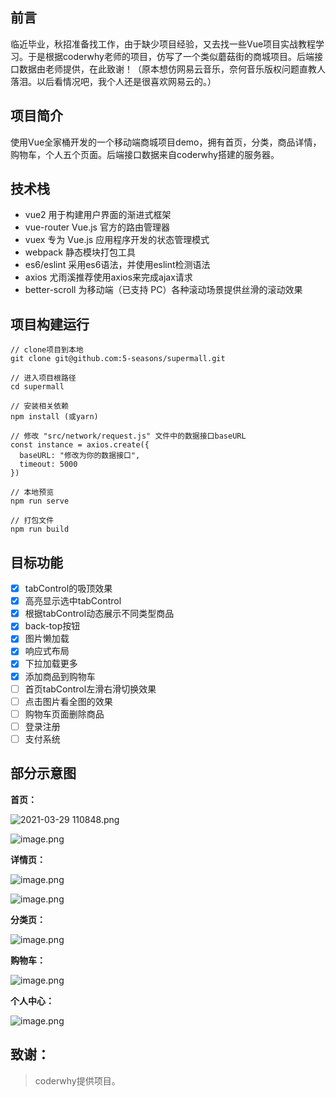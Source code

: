 ## 前言

临近毕业，秋招准备找工作，由于缺少项目经验，又去找一些Vue项目实战教程学习。于是根据coderwhy老师的项目，仿写了一个类似蘑菇街的商城项目。后端接口数据由老师提供，在此致谢！（原本想仿网易云音乐，奈何音乐版权问题直教人落泪。以后看情况吧，我个人还是很喜欢网易云的。）

## 项目简介

使用Vue全家桶开发的一个移动端商城项目demo，拥有首页，分类，商品详情，购物车，个人五个页面。后端接口数据来自coderwhy搭建的服务器。

## 技术栈

* vue2 用于构建用户界面的渐进式框架  
* vue-router Vue.js 官方的路由管理器  
* vuex 专为 Vue.js 应用程序开发的状态管理模式  
* webpack 静态模块打包工具  
* es6/eslint 采用es6语法，并使用eslint检测语法  
* axios 尤雨溪推荐使用axios来完成ajax请求  
* better-scroll 为移动端（已支持 PC）各种滚动场景提供丝滑的滚动效果  

## 项目构建运行  

```
// clone项目到本地  
git clone git@github.com:5-seasons/supermall.git

// 进入项目根路径
cd supermall

// 安装相关依赖  
npm install (或yarn)

// 修改 "src/network/request.js" 文件中的数据接口baseURL  
const instance = axios.create({
  baseURL: "修改为你的数据接口",
  timeout: 5000
})

// 本地预览  
npm run serve

// 打包文件
npm run build

```

## 目标功能  

- [x] tabControl的吸顶效果
- [x] 高亮显示选中tabControl
- [x] 根据tabControl动态展示不同类型商品
- [x] back-top按钮
- [x] 图片懒加载
- [x] 响应式布局
- [x] 下拉加载更多
- [x] 添加商品到购物车
- [ ] 首页tabControl左滑右滑切换效果  
- [ ] 点击图片看全图的效果 
- [ ] 购物车页面删除商品
- [ ] 登录注册
- [ ] 支付系统

## 部分示意图

**首页：**  

![2021-03-29 110848.png](https://p3-juejin.byteimg.com/tos-cn-i-k3u1fbpfcp/ee6e6dd9c3754aefb92d4ebcb1dad3c9~tplv-k3u1fbpfcp-watermark.image)

![image.png](https://p3-juejin.byteimg.com/tos-cn-i-k3u1fbpfcp/d8e9483be2a9402a919ab66035f3b7bd~tplv-k3u1fbpfcp-watermark.image)

**详情页：**  

![image.png](https://p1-juejin.byteimg.com/tos-cn-i-k3u1fbpfcp/6713a125622c4ea3ad2c661bee3f8332~tplv-k3u1fbpfcp-watermark.image)

![image.png](https://p9-juejin.byteimg.com/tos-cn-i-k3u1fbpfcp/147f4591433749328b0ff3be324b3f54~tplv-k3u1fbpfcp-watermark.image)

**分类页：**   

![image.png](https://p1-juejin.byteimg.com/tos-cn-i-k3u1fbpfcp/fcebfb53ae3f4df593b722c88e8e47b5~tplv-k3u1fbpfcp-watermark.image)

**购物车：**  

![image.png](https://p3-juejin.byteimg.com/tos-cn-i-k3u1fbpfcp/5fd1745de9d6415da34592e9e2e177af~tplv-k3u1fbpfcp-watermark.image)

**个人中心：** 

![image.png](https://p9-juejin.byteimg.com/tos-cn-i-k3u1fbpfcp/fa87952ffb7a46a88f860cc0ccadc496~tplv-k3u1fbpfcp-watermark.image)

## 致谢：  

>coderwhy提供项目。